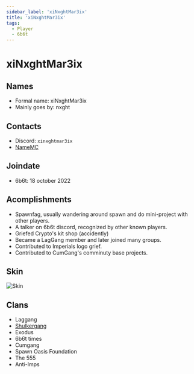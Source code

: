 ```yaml
---
sidebar_label: 'xiNxghtMar3ix'
title: 'xiNxghtMar3ix'
tags:
  - Player
  - 6b6t
---
```


# xiNxghtMar3ix

## Names
* Formal name: xiNxghtMar3ix
* Mainly goes by: nxght

## Contacts
* Discord: `xinxghtmar3ix`
* [NameMC](https://namemc.com/profile/xiNxghtMar3ix.1)

## Joindate
* 6b6t: 18 october 2022

## Acomplishments
* Spawnfag, usually wandering around spawn and do mini-project with other players.
* A talker on 6b6t discord, recognized by other known players.
* Griefed Crypto's kit shop (accidently)
* Became a LagGang member and later joined many groups.
* Contributed to Imperials logo grief.
* Contributed to CumGang's comminuty base projects.

## Skin
![Skin](https://s.namemc.com/3d/skin/body.png?id=5d38c0ae649e3937&model=classic&theta=30&phi=21&time=90&width=100&height=200)

## Clans
* Laggang
* [Shulkergang](../Groups/shulkergang.md)
* Exodus
* 6b6t times
* Cumgang
* Spawn Oasis Foundation
* The 555
* Anti-Imps
